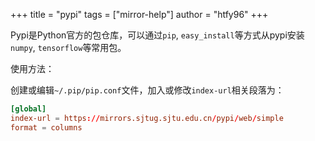 +++
title = "pypi"
tags = ["mirror-help"]
author = "htfy96"
+++

Pypi是Python官方的包仓库，可以通过`pip`, `easy_install`等方式从pypi安装`numpy`, `tensorflow`等常用包。

使用方法：

创建或编辑`~/.pip/pip.conf`文件，加入或修改`index-url`相关段落为：

```conf
[global]
index-url = https://mirrors.sjtug.sjtu.edu.cn/pypi/web/simple
format = columns
```
